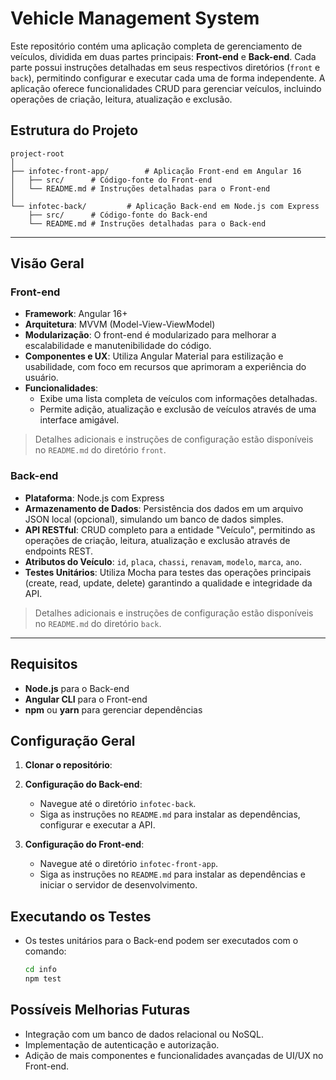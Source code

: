 # Vehicle Management System

Este repositório contém uma aplicação completa de gerenciamento de veículos, dividida em duas partes principais: **Front-end** e **Back-end**. Cada parte possui instruções detalhadas em seus respectivos diretórios (`front` e `back`), permitindo configurar e executar cada uma de forma independente. A aplicação oferece funcionalidades CRUD para gerenciar veículos, incluindo operações de criação, leitura, atualização e exclusão.

## Estrutura do Projeto

```plaintext
project-root
│
├── infotec-front-app/        # Aplicação Front-end em Angular 16
│   ├── src/      # Código-fonte do Front-end
│   └── README.md # Instruções detalhadas para o Front-end
│
└── infotec-back/         # Aplicação Back-end em Node.js com Express
    ├── src/      # Código-fonte do Back-end
    └── README.md # Instruções detalhadas para o Back-end
```

---

## Visão Geral

### Front-end

- **Framework**: Angular 16+
- **Arquitetura**: MVVM (Model-View-ViewModel)
- **Modularização**: O front-end é modularizado para melhorar a escalabilidade e manutenibilidade do código.
- **Componentes e UX**: Utiliza Angular Material para estilização e usabilidade, com foco em recursos que aprimoram a experiência do usuário.
- **Funcionalidades**:
  - Exibe uma lista completa de veículos com informações detalhadas.
  - Permite adição, atualização e exclusão de veículos através de uma interface amigável.
  
> Detalhes adicionais e instruções de configuração estão disponíveis no `README.md` do diretório `front`.

### Back-end

- **Plataforma**: Node.js com Express
- **Armazenamento de Dados**: Persistência dos dados em um arquivo JSON local (opcional), simulando um banco de dados simples.
- **API RESTful**: CRUD completo para a entidade "Veículo", permitindo as operações de criação, leitura, atualização e exclusão através de endpoints REST.
- **Atributos do Veículo**: `id`, `placa`, `chassi`, `renavam`, `modelo`, `marca`, `ano`.
- **Testes Unitários**: Utiliza Mocha para testes das operações principais (create, read, update, delete) garantindo a qualidade e integridade da API.
  
> Detalhes adicionais e instruções de configuração estão disponíveis no `README.md` do diretório `back`.

---

## Requisitos

- **Node.js** para o Back-end
- **Angular CLI** para o Front-end
- **npm** ou **yarn** para gerenciar dependências

## Configuração Geral

1. **Clonar o repositório**:

2. **Configuração do Back-end**:
   - Navegue até o diretório `infotec-back`.
   - Siga as instruções no `README.md` para instalar as dependências, configurar e executar a API.

3. **Configuração do Front-end**:
   - Navegue até o diretório `infotec-front-app`.
   - Siga as instruções no `README.md` para instalar as dependências e iniciar o servidor de desenvolvimento.

## Executando os Testes

- Os testes unitários para o Back-end podem ser executados com o comando:

  ```bash
  cd info
  npm test
  ```

## Possíveis Melhorias Futuras 

- Integração com um banco de dados relacional ou NoSQL.
- Implementação de autenticação e autorização.
- Adição de mais componentes e funcionalidades avançadas de UI/UX no Front-end.
